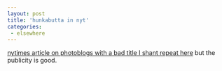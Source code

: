 ```yaml
---
layout: post
title: 'hunkabutta in nyt'
categories:
 - elsewhere
---
```



<a href="http://www.nytimes.com/2003/05/25/arts/design/25BOXE.html">nytimes article on photoblogs with a bad title I shant repeat here</a> but the publicity is good.
		



		